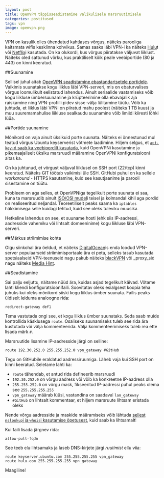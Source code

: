 ```yaml
---
layout: post
title: OpenVPN täppisseadistamine valikulisele marsruutimisele
categories: postitused
tags: vpn
image: openvpn.png
---
```

VPN on kasulik olles ühendatud kahtlases võrgus, näiteks parooliga kaitsmata wifis kesklinna kohvikus. Samas saaks läbi VPN-i ka näiteks [Hulu](http://www.hulu.com)t või [Netflix](https://www.netflix.com)i kasutada. On ka olukordi, kus võrgus piiratakse väljuvat liiklust. Näiteks oled sattunud võrku, kus praktiliselt kõik peale veebiportide (80 ja 443) on kinni keeratud.


##Suunamine

Sellisel juhul aitab [OpenVPN seadistamine ebastandartsetele portidele](/postitused/docker-openvpn/). Vaikimis suunatakse kogu liiklus läbi VPN-serveri, mis on ebaturvalises võrgus loomulikult eelistatud lahendus. Ainult seriaalide vaatamiseks võib kogu liikluse ümbersuunamine ja krüpteerimine olla ebavajalik aja raiskamine ning VPN-profiili pidev sisse-välja lülitamine tüütu. Võib ka juhtuda, et liiklus läbi VPNi on piiratud mahu poolest (näiteks 1 TB kuus) ja muu suuremamahulise liikluse sealkaudu suunamine võib limiidi kiiresti lõhki lüüa.

##Portide suunamine

Mõnikord on vaja ainult üksikuid porte suunata. Näiteks ei õnnestunud mul teatud võrgus Ubuntu keyserverist võtmete laadimine. Hiljem selgus, et [`apt-key`-d saab ka veebipordilt kasutada](http://ubuntuforums.org/showthread.php?t=1101366#post10043037), kuid OpenVPNi kasutamine ja pikemaajaliselt üksiku marsruudi määramine OpenVPNi konfiguratsiooni aitas ka.

On ka juhtunud, et võrgust väljuval liiklusel on SSH port (22/tcp) kinni keeratud. Näiteks GIT töötab vaikimisi üle SSH. GitHubi puhul on ka sellele _workaround_ - HTTPS kasutamine, kuid see kasutjaanime ja parooli sisestamine on tüütu.

Probleem on aga selles, et OpenVPNiga tegelikult porte suunata ei saa, kuna ta marsruudib ainult [ISO/OSI mudel](http://et.wikipedia.org/wiki/Avatud_s%C3%BCsteemide_sidumise_arhitektuur)i teisel ja kolmandal kihil aga pordid on realiseeritud neljandal. Teoreetiliselt peaks saama ka `iptables` häkkimisega selle kuidagi tehtud, kuid see oleks tuleviku muusika.

Hetkeline lahendus on see, et suuname hosti (ehk siis IP-aadressi, aadresside vahemiku või lihtsalt domeeninime) kogu liikluse läbi VPN-serveri.


##Märkus striimimise kohta

Olgu siinkohal ära öeldud, et näiteks [DigitalOcean](https://www.digitalocean.com)is enda loodud VPN-server populaarseid striimimisportaale ära ei peta, selleks tasub kasutada spetsiaalseid VPN-teenuseid nagu pakub näiteks [blackVPN](https://www.blackvpn.com) või _proxy_sid nagu näiteks [Media Hint](https://mediahint.com).


##Seadistamine

Sai palju eeljuttu, näitame nüüd ära, kuidas asjad tegelikult käivad. Võtame lahti kliendi konfiguratsioonifaili. Soovitatav oleks esialgsest koopia teha juhuks kui oleks mõnikord siiski kogu liiklus ümber suunata. Failis peaks üldiselt leiduma analoogne rida:

    redirect-gateway def1

Tema vastutada ongi see, et kogu liiklus ümber suunataks. Seda saab muide kontrollida käsklusega `route`. Osaliseks suunamiseks tuleb see rida ära kustutada või välja kommenteerida. Välja kommenteerimiseks tuleb rea ette lisada märk `#`.

Marsruutide lisamine IP-aadresside järgi on selline:

    route 192.30.252.0 255.255.252.0 vpn_gateway #GitHub

Tegu on GitHubile eraldatud aadressiruumiga. Läheb vaja kui SSH port on kinni keeratud. Seletame lahti ka:
* `route` tähendab, et antud rida defineerib marsruudi
* `192.30.252.0` on võrgu aadress või võib ka konkreetne IP-aadress olla
* `255.255.252.0` on võrgu mask, fikseeritud IP-aadressi puhul peaks olema see `255.255.255.255`
* `vpn_gateway` määrab lüüsi, vastandina on saadaval `lan_gateway`
* `#GitHub` on lihtsalt kommentaar, et hiljem marsruute lihtsam eristada oleks

Nende võrgu aadresside ja maskide määramiseks võib lähtuda [sellest `nslookup`i ja `whois`i kasutamise õpetusest](http://support.vpnsecure.me/articles/frequently-asked-questions/openvpn-split-tunneling), kuid saab ka lihtsamalt!

Kui faili lisada järgnev rida:

    allow-pull-fqdn

See teeb elu lihtsamaks ja laseb DNS-kirjete järgi _ruutimist_ ellu viia:

    route keyserver.ubuntu.com 255.255.255.255 vpn_gateway
    route hulu.com 255.255.255.255 vpn_gateway

Maagiline!

